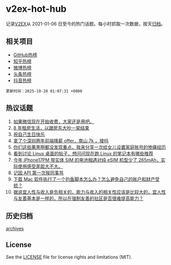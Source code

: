 # v2ex-hot-hub

 记录[V2EX](https://www.v2ex.com/)从 2021-01-06 日至今的热门话题。每小时抓取一次数据，按天[归档](archives)。
 
 ## 相关项目

- [GitHub热榜](https://github.com/snaildev/github-hot-hub)
- [知乎热榜](https://github.com/snaildev/zhihu-hot-hub)
- [微博热榜](https://github.com/snaildev/weibo-hot-hub)
- [头条热榜](https://github.com/snaildev/toutiao-hot-hub)
- [抖音热榜](https://github.com/snaildev/douyin-hot-hub)


 `更新时间：2025-10-20 01:07:31 +0800`

## 热议话题

1. [如果微信现在开始收费，大家还是用吧。](https://www.v2ex.com/t/1166724)
1. [8 年租房生活，以跟房东大吵一架结束](https://www.v2ex.com/t/1166739)
1. [祝自己生日快乐](https://www.v2ex.com/t/1166702)
1. [拿了个深圳两年前端降薪 offer，南山 7k ，接吗](https://www.v2ex.com/t/1166704)
1. [你们这些果黑啊都没发现重点，我来分享一次给女儿设置家庭账号的惨痛经历](https://www.v2ex.com/t/1166697)
1. [看到讨论 Linux 桌面的帖子，想问问现在跑 Linux 的笔记本有哪些推荐](https://www.v2ex.com/t/1166736)
1. [今年 iPhone17PM 带实体 SIM 的电池相遇对纯 eSIM 机型少了 265mAh，实际使用感受差距大不大。](https://www.v2ex.com/t/1166721)
1. [记因 API 第一次挨同事骂](https://www.v2ex.com/t/1166753)
1. [下载 Mac 软件执行了一个钓鱼脚本怎么办？怎么避免自己的账户和财产受损？](https://www.v2ex.com/t/1166698)
1. [据说宜人性与收入是负相关的，能力与收入的相关性应该是比较大的，宜人性与友善基本是一样的，所以在强制友善的社区是否很难提高能力？](https://www.v2ex.com/t/1166707)

## 历史归档

[archives](archives)

## License

See the [LICENSE](LICENSE) file for license rights and limitations (MIT).
